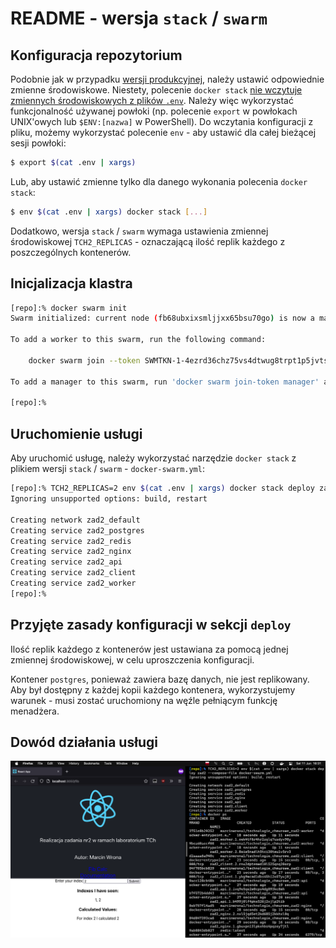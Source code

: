 # README - wersja `stack` / `swarm`

## Konfiguracja repozytorium

Podobnie jak w przypadku [wersji produkcyjnej](./README_prod.md#konfiguracja-repozytorium), należy ustawić odpowiednie zmienne środowiskowe. Niestety, polecenie `docker stack` [nie wczytuje zmiennych środowiskowych z plików `.env`](https://docs.docker.com/compose/environment-variables/#substitute-environment-variables-in-compose-files). Należy więc wykorzystać funkcjonalność używanej powłoki (np. polecenie `export` w powłokach UNIX'owych lub `$ENV:[nazwa]` w PowerShell). Do wczytania konfiguracji z pliku, możemy wykorzystać polecenie `env` - aby ustawić dla całej bieżącej sesji powłoki:

```sh
$ export $(cat .env | xargs)
```

Lub, aby ustawić zmienne tylko dla danego wykonania polecenia `docker stack`:
```sh
$ env $(cat .env | xargs) docker stack [...]
```

Dodatkowo, wersja `stack` / `swarm` wymaga ustawienia zmiennej środowiskowej `TCH2_REPLICAS` - oznaczającą ilość replik każdego z poszczególnych kontenerów.

## Inicjalizacja klastra

```sh
[repo]:% docker swarm init
Swarm initialized: current node (fb68ubxixsmljjxx65bsu70go) is now a manager.

To add a worker to this swarm, run the following command:

    docker swarm join --token SWMTKN-1-4ezrd36chz75vs4dtwug8trpt1p5jvtsrylv1i9j0ttnf8jpwp-ddx97snk8wxpwwsruk2b4oz2z 192.168.65.3:2377

To add a manager to this swarm, run 'docker swarm join-token manager' and follow the instructions.

[repo]:%
```

## Uruchomienie usługi

Aby uruchomić usługę, należy wykorzystać narzędzie `docker stack` z plikiem wersji `stack` / `swarm` - `docker-swarm.yml`:

```sh
[repo]:% TCH2_REPLICAS=2 env $(cat .env | xargs) docker stack deploy zad2 --compose-file docker-swarm.yml
Ignoring unsupported options: build, restart

Creating network zad2_default
Creating service zad2_postgres
Creating service zad2_redis
Creating service zad2_nginx
Creating service zad2_api
Creating service zad2_client
Creating service zad2_worker
[repo]:%
```

## Przyjęte zasady konfiguracji w sekcji `deploy`

Ilość replik każdego z kontenerów jest ustawiana za pomocą jednej zmiennej środowiskowej, w celu uproszczenia konfiguracji.

Kontener `postgres`, ponieważ zawiera bazę danych, nie jest replikowany. Aby był dostępny z każdej kopii każdego kontenera, wykorzystujemy warunek - musi zostać uruchomiony na węźle pełniącym funkcję menadżera.

## Dowód działania usługi

![Dowód działania usługi](./Docs/service_swarm.png)
